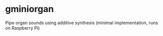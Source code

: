 # gminiorgan
Pipe organ sounds using additive synthesis (minimal implementation, runs on Raspberry Pi)
